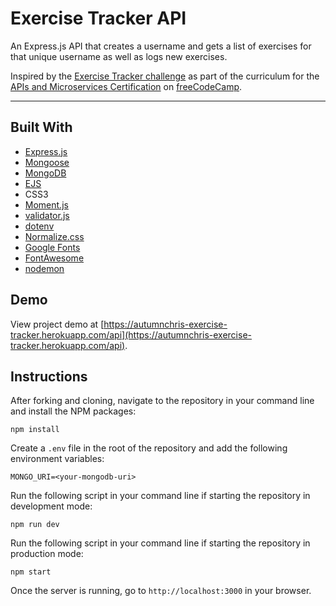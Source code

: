 # Exercise Tracker API

An Express.js API that creates a username and gets a list of exercises for that unique username as well as logs new exercises.

Inspired by the [Exercise Tracker challenge](https://www.freecodecamp.org/learn/apis-and-microservices/apis-and-microservices-projects/exercise-tracker) as part of the curriculum for the [APIs and Microservices Certification](https://www.freecodecamp.org/learn/apis-and-microservices) on [freeCodeCamp](https://www.freecodecamp.org).

---

## Built With
* [Express.js](https://expressjs.com)
* [Mongoose](https://mongoosejs.com)
* [MongoDB](https://www.mongodb.com)
* [EJS](https://ejs.co)
* CSS3
* [Moment.js](https://momentjs.com)
* [validator.js](https://github.com/validatorjs/validator.js)
* [dotenv](https://github.com/motdotla/dotenv)
* [Normalize.css](https://necolas.github.io/normalize.css)
* [Google Fonts](https://fonts.google.com)
* [FontAwesome](https://fontawesome.com)
* [nodemon](https://nodemon.io)

## Demo

View project demo at [https://autumnchris-exercise-tracker.herokuapp.com/api](https://autumnchris-exercise-tracker.herokuapp.com/api).

## Instructions

After forking and cloning, navigate to the repository in your command line and install the NPM packages:
```
npm install
```

Create a `.env` file in the root of the repository and add the following environment variables:
```
MONGO_URI=<your-mongodb-uri>
```

Run the following script in your command line if starting the repository in development mode:
```
npm run dev
```

Run the following script in your command line if starting the repository in production mode:
```
npm start
```

Once the server is running, go to `http://localhost:3000` in your browser.
